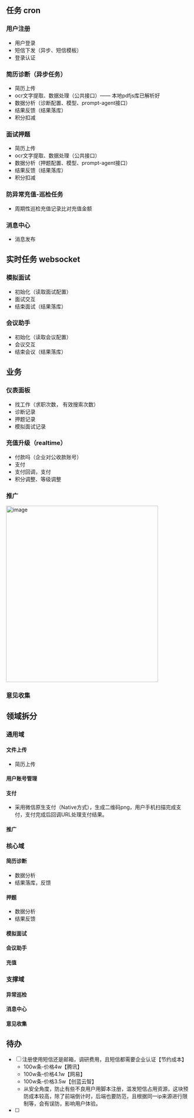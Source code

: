 ## 任务 cron
### 用户注册
- 用户登录
- 短信下发（异步、短信模板）
- 登录认证

### 简历诊断（异步任务）
- 简历上传
- ocr文字提取、数据处理（公共接口）—— 本地pdfjs库已解析好
- 数据分析（诊断配置、模型、prompt-agent接口）
- 结果反馈（结果落库）
- 积分扣减

### 面试押题
- 简历上传
- ocr文字提取、数据处理（公共接口）
- 数据分析（押题配置、模型、prompt-agent接口）
- 结果反馈（结果落库）
- 积分扣减

### 防异常充值-巡检任务
- 周期性巡检充值记录比对充值金额

### 消息中心
- 消息发布

## 实时任务 websocket
### 模拟面试
- 初始化（读取面试配置）
- 面试交互
- 结束面试（结果落库）

### 会议助手
- 初始化（读取会议配置）
- 会议交互
- 结束会议（结果落库）

## 业务
### 仪表面板
- 找工作（求职次数， 有效搜索次数）
- 诊断记录
- 押题记录
- 模拟面试记录

### 充值升级（realtime）
- 付款吗（企业对公收款账号）
- 支付
- 支付回调，支付
- 积分调整、等级调整

### 推广
<img width="413" height="479" alt="image" src="https://github.com/user-attachments/assets/3bc549d4-af94-4317-80e8-efa0f99cae4c" />


### 意见收集


## 领域拆分

### 通用域
#### 文件上传
+ 简历上传

#### 用户账号管理

#### 支付
+ 采用微信原生支付（Native方式），生成二维码png，用户手机扫描完成支付，支付完成后回调URL处理支付结果。

#### 推广

### 核心域
#### 简历诊断
+ 数据分析
+ 结果落库，反馈

#### 押题
+ 数据分析
+ 结果反馈

#### 模拟面试

#### 会议助手

#### 充值

### 支撑域
#### 异常巡检

#### 消息中心

#### 意见收集

## 待办
+ [ ] 注册使用短信还是邮箱，调研费用，且短信都需要企业认证【节约成本】
  - 100w条-价格4w【腾讯】
  - 100w条-价格4.1w【网易】
  - 100w条-价格3.5w【创蓝云智】
  - 从安全角度，防止有些不良用户用脚本注册，滥发短信占用资源，这块预防成本较高，除了前端倒计时，后端也要防范，且根据同一ip来源进行限制等，会有误防，影响用户体验。
+ [ ] 
